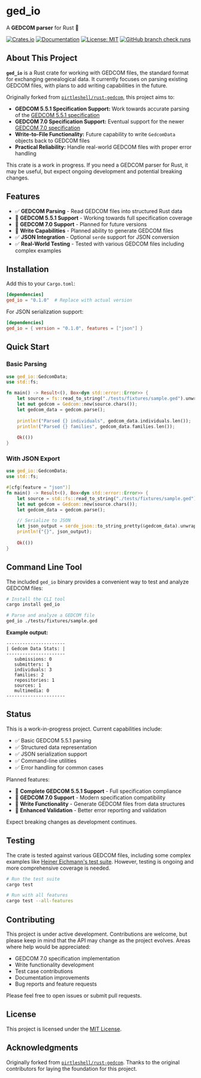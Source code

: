 # ged_io

A **GEDCOM parser** for Rust 🦀

[![Crates.io](https://img.shields.io/crates/v/ged_io.svg)](https://crates.io/crates/ged_io)
[![Documentation](https://docs.rs/ged_io/badge.svg)](https://docs.rs/ged_io)
[![License: MIT](https://img.shields.io/badge/License-MIT-yellow.svg)](https://opensource.org/licenses/MIT)
[![GitHub branch check runs](https://img.shields.io/github/check-runs/ge3224/ged_io/main)](https://img.shields.io/github/check-runs/ge3224/ged_io/main)

## About This Project

**`ged_io`** is a Rust crate for working with GEDCOM files, the standard format
for exchanging genealogical data. It currently focuses on parsing existing
GEDCOM files, with plans to add writing capabilities in the future.

Originally forked from
[`pirtleshell/rust-gedcom`](https://github.com/pirtleshell/rust-gedcom), this
project aims to:

* **GEDCOM 5.5.1 Specification Support:** Work towards accurate parsing of the
  [GEDCOM 5.5.1 specification](https://gedcom.io/specifications/ged551.pdf)
* **GEDCOM 7.0 Specification Support:** Eventual support for the newer [GEDCOM
  7.0 specification](https://gedcom.io/specifications/FamilySearchGEDCOMv7.pdf)
* **Write-to-File Functionality:** Future capability to write `GedcomData`
  objects back to GEDCOM files
* **Practical Reliability:** Handle real-world GEDCOM files with proper error handling

This crate is a work in progress. If you need a GEDCOM parser for Rust, it may
be useful, but expect ongoing development and potential breaking changes.

## Features

* ✅ **GEDCOM Parsing** - Read GEDCOM files into structured Rust data
* 🚧 **GEDCOM 5.5.1 Support** - Working towards full specification coverage
* 🚧 **GEDCOM 7.0 Support** - Planned for future versions
* 🚧 **Write Capabilities** - Planned ability to generate GEDCOM files
* ✅ **JSON Integration** - Optional `serde` support for JSON conversion
* ✅ **Real-World Testing** - Tested with various GEDCOM files including complex examples

## Installation

Add this to your `Cargo.toml`:

```toml
[dependencies]
ged_io = "0.1.0"  # Replace with actual version
```

For JSON serialization support:

```toml
[dependencies]
ged_io = { version = "0.1.0", features = ["json"] }
```

## Quick Start

### Basic Parsing

```rust
use ged_io::GedcomData;
use std::fs;

fn main() -> Result<(), Box<dyn std::error::Error>> {
    let source = fs::read_to_string("./tests/fixtures/sample.ged").unwrap();
    let mut gedcom = Gedcom::new(source.chars());
    let gedcom_data = gedcom.parse();
    
    println!("Parsed {} individuals", gedcom_data.individuals.len());
    println!("Parsed {} families", gedcom_data.families.len());
    
    Ok(())
}
```

### With JSON Export

```rust
use ged_io::GedcomData;
use std::fs;

#[cfg(feature = "json")]
fn main() -> Result<(), Box<dyn std::error::Error>> {
    let source = std::fs::read_to_string("./tests/fixtures/sample.ged").unwrap();
    let mut gedcom = Gedcom::new(source.chars());
    let gedcom_data = gedcom.parse();

    // Serialize to JSON
    let json_output = serde_json::to_string_pretty(&gedcom_data).unwrap();
    println!("{}", json_output);
    
    Ok(())
}
```

## Command Line Tool

The included `ged_io` binary provides a convenient way to test and analyze
GEDCOM files:

```bash
# Install the CLI tool
cargo install ged_io

# Parse and analyze a GEDCOM file
ged_io ./tests/fixtures/sample.ged
```

**Example output:**

```plaintext
----------------------
| Gedcom Data Stats: |
----------------------
   submissions: 0
   submitters: 1
   individuals: 3
   families: 2
   repositories: 1
   sources: 1
   multimedia: 0
----------------------
```

## Status

This is a work-in-progress project. Current capabilities include:

* ✅ Basic GEDCOM 5.5.1 parsing
* ✅ Structured data representation
* ✅ JSON serialization support
* ✅ Command-line utilities
* ✅ Error handling for common cases

Planned features:

* 🚧 **Complete GEDCOM 5.5.1 Support** - Full specification compliance
* 🚧 **GEDCOM 7.0 Support** - Modern specification compatibility
* 🚧 **Write Functionality** - Generate GEDCOM files from data structures
* 🚧 **Enhanced Validation** - Better error reporting and validation

Expect breaking changes as development continues.

## Testing

The crate is tested against various GEDCOM files, including some complex
examples like [Heiner Eichmann's test
suite](http://heiner-eichmann.de/gedcom/allged.htm). However, testing is
ongoing and more comprehensive coverage is needed.

```bash
# Run the test suite
cargo test

# Run with all features
cargo test --all-features
```

## Contributing

This project is under active development. Contributions are welcome, but please
keep in mind that the API may change as the project evolves. Areas where help
would be appreciated:

* GEDCOM 7.0 specification implementation
* Write functionality development
* Test case contributions
* Documentation improvements
* Bug reports and feature requests

Please feel free to open issues or submit pull requests.

## License

This project is licensed under the [MIT License](LICENSE).

## Acknowledgments

Originally forked from [`pirtleshell/rust-gedcom`](https://github.com/pirtleshell/rust-gedcom). Thanks to the original contributors for laying the foundation for this project.
